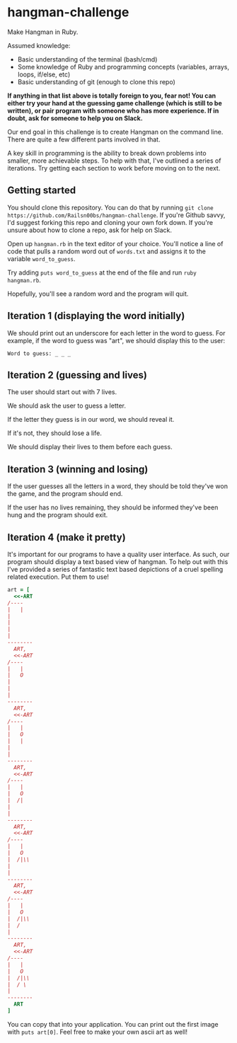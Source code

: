 # hangman-challenge
Make Hangman in Ruby.

Assumed knowledge:

  * Basic understanding of the terminal (bash/cmd)
  * Some knowledge of Ruby and programming concepts (variables, arrays, loops, if/else, etc)
  * Basic understanding of git (enough to clone this repo)

**If anything in that list above is totally foreign to you, fear not! You can either try your hand at the guessing game challenge (which is still to be written), or pair program with someone who has more experience. If in doubt, ask for someone to help you on Slack.**

Our end goal in this challenge is to create Hangman on the command line. There are quite a few different parts involved in that.

A key skill in programming is the ability to break down problems into smaller, more achievable steps. To help with that, I've outlined a series of iterations. Try getting each section to work before moving on to the next.

Getting started
------

You should clone this repository. You can do that by running `git clone https://github.com/Railsn00bs/hangman-challenge`. If you're Github savvy, I'd suggest forking this repo and cloning your own fork down. If you're unsure about how to clone a repo, ask for help on Slack.

Open up `hangman.rb` in the text editor of your choice. You'll notice a line of code that pulls a random word out of `words.txt` and assigns it to the variable `word_to_guess`.

Try adding `puts word_to_guess` at the end of the file and run `ruby hangman.rb`.

Hopefully, you'll see a random word and the program will quit.


Iteration 1 (displaying the word initially)
------

We should print out an underscore for each letter in the word to guess.  For example, if the word to guess was "art", we should display this to the user:

`Word to guess: _ _ _`

Iteration 2 (guessing and lives)
-----

The user should start out with 7 lives.

We should ask the user to guess a letter.

If the letter they guess is in our word, we should reveal it.

If it's not, they should lose a life.

We should display their lives to them before each guess.


Iteration 3 (winning and losing)
-----

If the user guesses all the letters in a word, they should be told they've won the game, and the program should end.

If the user has no lives remaining, they should be informed they've been hung and the program should exit.

Iteration 4 (make it pretty)
-----

It's important for our programs to have a quality user interface. As such, our program should display a text based view of hangman. To help out with this I've provided a series of fantastic text based depictions of a cruel spelling related execution. Put them to use!

```ruby
art = [
  <<-ART
/----
|   |
|
|
|
|
--------
  ART,
  <<-ART
/----
|   |
|   O
|
|
|
--------
  ART,
  <<-ART
/----
|   |
|   O
|   |
|
|
--------
  ART,
  <<-ART
/----
|   |
|   O
|  /|
|
|
--------
  ART,
  <<-ART
/----
|   |
|   O
|  /|\\
|
|
--------
  ART,
  <<-ART
/----
|   |
|   O
|  /|\\
|  /
|
--------
  ART,
  <<-ART
/----
|   |
|   O
|  /|\\
|  / \
|
--------
  ART
]
```

You can copy that into your application. You can print out the first image with `puts art[0]`. Feel free to make your own ascii art as well!
